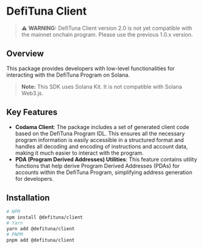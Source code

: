 # DefiTuna Client

> ⚠️ **WARNING:** DefiTuna Client version 2.0 is not yet compatible with the mainnet onchain program.
> Please use the previous 1.0.x version.

## Overview

This package provides developers with low-level functionalities for interacting with the DefiTuna Program on Solana.

> **Note:** This SDK uses Solana Kit. It is not compatible with Solana Web3.js.

## Key Features

- **Codama Client**: The package includes a set of generated client code based on the DefiTuna Program IDL. This ensures
  all the necessary program information is easily accessible in a structured format and handles all decoding and
  encoding of instructions and account data, making it much easier to interact with the program.
- **PDA (Program Derived Addresses) Utilities**: This feature contains utility functions that help derive Program
  Derived Addresses (PDAs) for accounts within the DefiTuna Program, simplifying address generation for developers.

## Installation

```bash
# NPM
npm install @defituna/client
# Yarn
yarn add @defituna/client
# PNPM
pnpm add @defituna/client
```
